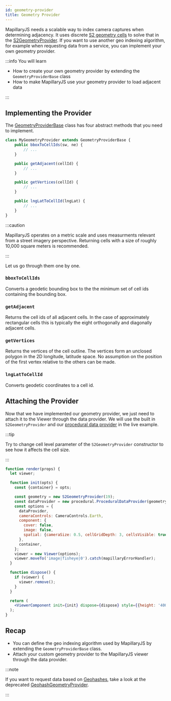 ```yaml
---
id: geometry-provider
title: Geometry Provider
---
```


MapillaryJS needs a scalable way to index camera captures when determining adjacency. It uses discrete [S2 geometry cells](https://s2geometry.io/) to solve that in the [S2GeometryProvider](/api/classes/api.s2geometryprovider). If you want to use another geo indexing algorithm, for example when requesting data from a service, you can implement your own geometry provider.

:::info You will learn

- How to create your own geometry provider by extending the `GeometryProviderBase` class
- How to make MapillaryJS use your geometry provider to load adjacent data

:::

## Implementing the Provider

The [GeometryProviderBase](/api/classes/api.geometryproviderbase) class has four abstract methods that you need to implement.

```js
class MyGeometryProvider extends GeometryProviderBase {
    public bboxToCellIds(sw, ne) {
        // ...
    }

    public getAdjacent(cellId) {
        // ...
    }

    public getVertices(cellId) {
        // ...
    }

    public lngLatToCellId(lngLat) {
        // ...
    }
}
```

:::caution

MapillaryJS operates on a metric scale and uses measurments relevant from a street imagery perspective. Returning cells with a size of roughly 10,000 square meters is recommended.

:::

Let us go through them one by one.

### `bboxToCellIds`

Converts a geodetic bounding box to the the minimum set of cell ids containing the bounding box.

### `getAdjacent`

Returns the cell ids of all adjacent cells. In the case of approximately rectangular cells this is typically the eight orthogonally and diagonally adjacent cells.

### `getVertices`

Returns the vertices of the cell outline. The vertices form an unclosed polygon in the 2D longitude, latitude space. No assumption on the position of the first vertex relative to the others can be made.

### `lngLatToCellId`

Converts geodetic coordinates to a cell id.

## Attaching the Provider

Now that we have implemented our geometry provider, we just need to attach it to the Viewer through the data provider. We will use the built in `S2GeometryProvider` and our [procedural data provider](/docs/extension/procedural-data-provider) in the live example.

:::tip

Try to change cell level parameter of the `S2GeometryProvider` constructor to see how it affects the cell size.

:::

```jsx live
function render(props) {
  let viewer;

  function init(opts) {
    const {container} = opts;

    const geometry = new S2GeometryProvider(19);
    const dataProvider = new procedural.ProceduralDataProvider(geometry);
    const options = {
      dataProvider,
      cameraControls: CameraControls.Earth,
      component: {
        cover: false,
        image: false,
        spatial: {cameraSize: 0.5, cellGridDepth: 3, cellsVisible: true},
      },
      container,
    };
    viewer = new Viewer(options);
    viewer.moveTo('image|fisheye|0').catch(mapillaryErrorHandler);
  }

  function dispose() {
    if (viewer) {
      viewer.remove();
    }
  }

  return (
    <ViewerComponent init={init} dispose={dispose} style={{height: '400px'}} />
  );
}
```

## Recap

- You can define the geo indexing algorithm used by MapillaryJS by extending the `GeometryProviderBase` class.
- Attach your custom geometry provider to the MapillaryJS viewer through the data provider.

:::note

If you want to request data based on [Geohashes](https://en.wikipedia.org/wiki/Geohash), take a look at the deprecated [GeohashGeometryProvider](https://github.com/mapillary/mapillary-js/blob/56c751a0/src/api/GeohashGeometryProvider.ts).

:::
